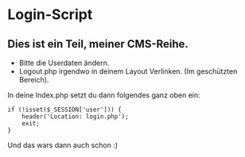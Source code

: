 # Login-Script
Dies ist ein Teil, meiner CMS-Reihe.
---
- Bitte die Userdaten ändern.
- Logout.php irgendwo in deinem Layout Verlinken. (Im geschützten Bereich).

In deine Index.php setzt du dann folgendes ganz oben ein:

	if (!isset($_SESSION['user'])) {
	    header('Location: login.php');
	    exit;
	}
	
Und das wars dann auch schon :)
